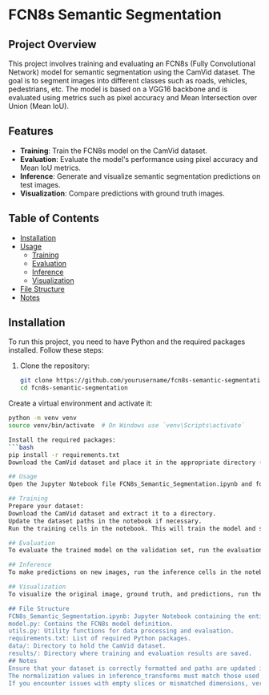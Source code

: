 # FCN8s Semantic Segmentation

## Project Overview

This project involves training and evaluating an FCN8s (Fully Convolutional Network) model for semantic segmentation using the CamVid dataset. The goal is to segment images into different classes such as roads, vehicles, pedestrians, etc. The model is based on a VGG16 backbone and is evaluated using metrics such as pixel accuracy and Mean Intersection over Union (Mean IoU).

## Features

- **Training**: Train the FCN8s model on the CamVid dataset.
- **Evaluation**: Evaluate the model's performance using pixel accuracy and Mean IoU metrics.
- **Inference**: Generate and visualize semantic segmentation predictions on test images.
- **Visualization**: Compare predictions with ground truth images.

## Table of Contents

- [Installation](#installation)
- [Usage](#usage)
  - [Training](#training)
  - [Evaluation](#evaluation)
  - [Inference](#inference)
  - [Visualization](#visualization)
- [File Structure](#file-structure)
- [Notes](#notes)

## Installation

To run this project, you need to have Python and the required packages installed. Follow these steps:

1. Clone the repository:
   ```bash
   git clone https://github.com/yourusername/fcn8s-semantic-segmentation.git
   cd fcn8s-semantic-segmentation
   
Create a virtual environment and activate it:
  ```bash
  python -m venv venv
  source venv/bin/activate  # On Windows use `venv\Scripts\activate`

Install the required packages:
  ```bash
  pip install -r requirements.txt
  Download the CamVid dataset and place it in the appropriate directory (details below).

## Usage
Open the Jupyter Notebook file FCN8s_Semantic_Segmentation.ipynb and follow the instructions provided in the notebook. Below is a summary of the key steps.

## Training
Prepare your dataset:
Download the CamVid dataset and extract it to a directory.
Update the dataset paths in the notebook if necessary.
Run the training cells in the notebook. This will train the model and save the trained weights, training loss, and validation loss.

## Evaluation
To evaluate the trained model on the validation set, run the evaluation cells in the notebook. This will output pixel accuracy and Mean IoU metrics.

## Inference
To make predictions on new images, run the inference cells in the notebook. This will generate a segmented output image.

## Visualization
To visualize the original image, ground truth, and predictions, run the visualization cells in the notebook. This will plot and save images showing the original input, ground truth, and the model's predictions side by side.

## File Structure
FCN8s_Semantic_Segmentation.ipynb: Jupyter Notebook containing the entire workflow: training, evaluation, inference, and visualization.
model.py: Contains the FCN8s model definition.
utils.py: Utility functions for data processing and evaluation.
requirements.txt: List of required Python packages.
data/: Directory to hold the CamVid dataset.
results/: Directory where training and evaluation results are saved.
## Notes
Ensure that your dataset is correctly formatted and paths are updated in the notebook.
The normalization values in inference_transforms must match those used during training.
If you encounter issues with empty slices or mismatched dimensions, verify the data preprocessing and model output.
